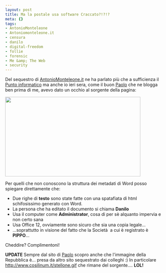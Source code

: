 ```yaml
--- 
layout: post
title: Ma la postale usa software Craccato?!?!?
meta: {}
tags: 
- AntonioMonteleone
- Antoniomonteleone.it
- censura
- danilo
- digital-freedom
- follie
- forensic
- Me &amp; The Web
- security
---
```

Del sequestro di [AntonioMonteleone.it](http://www.antoninomonteleone.it/) ne ha parlato più che a sufficienza il [Punto informatico](http://punto-informatico.it/2314627/PI/News/Sequestrato-un-altro-blog-italiano/p.aspx) ma anche io ieri sera, come il buon [Paolo](http://paolo.evectors.it/italian/2008/06/company-pippo.html) che ne blogga ben prima di me, avevo dato un occhio al sorgente della pagina:  
  
<img src="http://www.lastknight.com/download//copia_craccata.jpg" alt="" title="copia_craccata" width="435" height="256" class="aligncenter size-full wp-image-734" />  
  
Per quelli che non conoscono la struttura dei metadati di Word posso spiegare direttamente che:  
  
* Due righe di **testo** sono state fatte con una spatafiata di html schifosissimo generato con Word.  
* La persona che ha editato il documento si chiama **Danilo**  
* Usa il computer come **Administrator**, cosa di per sè alquanto impervia e non certo sana
* Usa Office 12, ovviamente sono sicuro che sia una copia legale...
* ...soprattutto in visione del fatto che la Società  a cui è registrato è **PIPPO**...  
  
Cheddire? Complimentoni!   
  
**UPDATE** Sempre dal sito di [Paolo](http://paolo.evectors.it/italian/2008/06/company-pippo.html)  scopro anche che l'immagine della Repubblica è... presa da altro sito sequestrato dai colleghi :) In particolare <http://www.cosilinum.it/stellone.gif> che rimane del sorgente.... **LOL!**  
  

 
